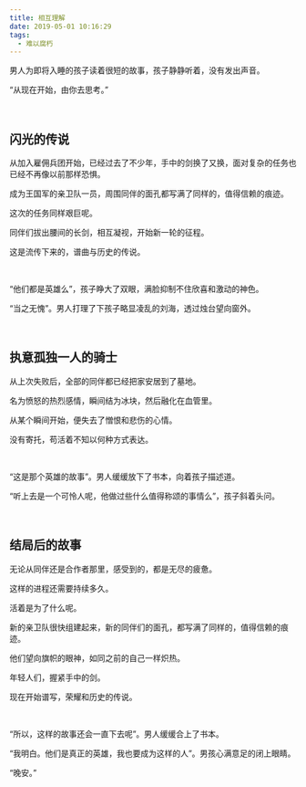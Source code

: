 ```yaml
---
title: 相互理解
date: 2019-05-01 10:16:29
tags:
  - 难以腐朽
---
```


男人为即将入睡的孩子读着很短的故事，孩子静静听着，没有发出声音。

“从现在开始，由你去思考。”

<br />

## 闪光的传说

从加入雇佣兵团开始，已经过去了不少年，手中的剑换了又换，面对复杂的任务也已经不再像以前那样恐惧。

成为王国军的亲卫队一员，周围同伴的面孔都写满了同样的，值得信赖的痕迹。

这次的任务同样艰巨呢。

同伴们拔出腰间的长剑，相互凝视，开始新一轮的征程。

这是流传下来的，谱曲与历史的传说。

<br />

“他们都是英雄么”，孩子睁大了双眼，满脸抑制不住欣喜和激动的神色。

“当之无愧”。男人打理了下孩子略显凌乱的刘海，透过烛台望向窗外。

<br />

## 执意孤独一人的骑士

从上次失败后，全部的同伴都已经把家安居到了墓地。

名为愤怒的热烈感情，瞬间结为冰块，然后融化在血管里。

从某个瞬间开始，便失去了憎恨和悲伤的心情。

没有寄托，苟活着不知以何种方式表达。

<br />

“这是那个英雄的故事”。男人缓缓放下了书本，向着孩子描述道。

“听上去是一个可怜人呢，他做过些什么值得称颂的事情么”，孩子斜着头问。

<br />

## 结局后的故事

无论从同伴还是合作者那里，感受到的，都是无尽的疲惫。

这样的进程还需要持续多久。

活着是为了什么呢。

新的亲卫队很快组建起来，新的同伴们的面孔，都写满了同样的，值得信赖的痕迹。

他们望向旗帜的眼神，如同之前的自己一样炽热。

年轻人们，握紧手中的剑。

现在开始谱写，荣耀和历史的传说。

<br />

“所以，这样的故事还会一直下去呢”。男人缓缓合上了书本。

“我明白。他们是真正的英雄，我也要成为这样的人”。男孩心满意足的闭上眼睛。

“晚安。”
